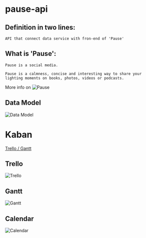 # pause-api


## Definition in two lines:


    API that connect data service with fron-end of 'Pause' 


## What is 'Pause':

    Pause is a social media.

    Pause is a calmness, concise and interesting way to share your
    lighting moments on books, photos, videos or podcasts. 

More info on ![Pause](https://github.com/mediacloner/pause)



## Data Model


![Data Model](https://github.com/mediacloner/pause/blob/develop/DocSrc/dataModel.png)


# Kaban

[Trello / Gantt ](https://trello.com/b/sQLDfwlX)


## Trello
![Trello](https://github.com/mediacloner/pause/blob/develop/DocSrc/trello.png)

## Gantt

![Gantt](https://github.com/mediacloner/pause/blob/develop/DocSrc/gantt.png)


## Calendar

![Calendar](https://github.com/mediacloner/pause/blob/develop/DocSrc/calendar.png)